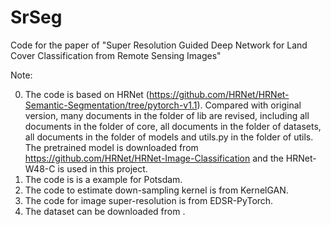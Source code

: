 # SrSeg
Code for the paper of "Super Resolution Guided Deep Network for Land Cover Classification from Remote Sensing Images"



Note:

0. The code is based on HRNet (https://github.com/HRNet/HRNet-Semantic-Segmentation/tree/pytorch-v1.1). Compared with original version, many documents in the folder of lib are revised, including all documents in the folder of core, all documents in the folder of datasets, all documents in the folder of models and utils.py in the folder of utils. The pretrained model is downloaded from https://github.com/HRNet/HRNet-Image-Classification and the HRNet-W48-C is used in this project.
1. The code is is a example for Potsdam.
2. The code to estimate down-sampling kernel is from KernelGAN.
3. The code for image super-resolution is from EDSR-PyTorch.
4. The dataset can be downloaded from .
